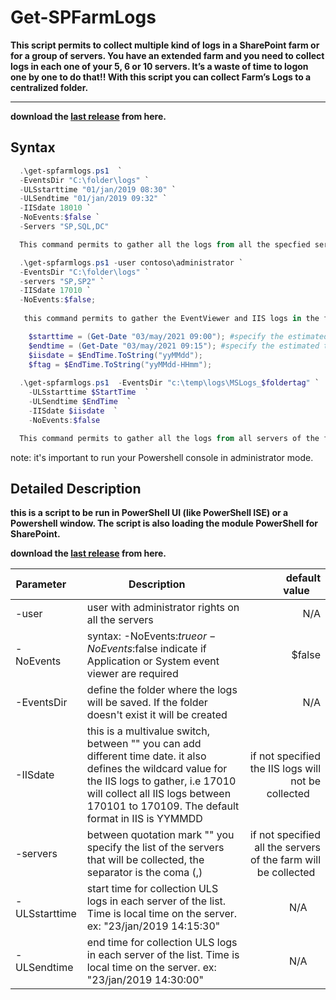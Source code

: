 
# Get-SPFarmLogs

**This script permits to collect multiple kind of logs in a SharePoint farm or for a group of servers. You have an extended farm and you need to collect logs in each one of your 5, 6 or 10 servers. It’s a waste of time to logon one by one to do that!! With this script you can collect Farm’s Logs to a centralized folder.**
** **
**download the [last release](https://github.com/MigueGo/Get-SPFarmLogs/releases/latest) from here.**

## Syntax

```powershell 
  .\get-spfarmlogs.ps1  `
  -EventsDir "C:\folder\logs" `
  -ULSstarttime "01/jan/2019 08:30" `
  -ULSendtime "01/jan/2019 09:32" `
  -IISdate 18010 `
  -NoEvents:$false `
  -Servers "SP,SQL,DC"

  This command permits to gather all the logs from all the specfied servers : EventViewer, IIS and ULS log  in the folder "C:\folder\logs".
 ```
 ```powershell 
   .\get-spfarmlogs.ps1 -user contoso\administrator `
   -EventsDir "C:\folder\logs" `
   -servers "SP,SP2" `
   -IISdate 17010 `
   -NoEvents:$false; 
    
    this command permits to gather the EventViewer and IIS logs in the folder "C:\folder\logs" for the servers SP and SP2, there is no ULS logs collected.
 
```
```powershell 
    $starttime = (Get-Date "03/may/2021 09:00"); #specify the estimated time that the issue started 
    $endtime = (Get-Date "03/may/2021 09:15"); #specify the estimated time that the issue ended
    $iisdate = $EndTime.ToString("yyMMdd");
    $ftag = $EndTime.ToString("yyMMdd-HHmm");
    
  .\get-spfarmlogs.ps1  -EventsDir "c:\temp\logs\MSLogs_$foldertag" `
    -ULSstarttime $StartTime  `
    -ULSendtime $EndTime  `
    -IISdate $iisdate  `
    -NoEvents:$false 

  This command permits to gather all the logs from all servers of the farm : EventViewer, IIS and ULS log  in the folder "c:\temp\logs\MSLogs_$foldertag".
 ```

note: it's important to run your Powershell console in administrator mode.

## Detailed Description

**this is a script to be run in PowerShell UI (like PowerShell ISE) or a Powershell window. The script is also loading the module PowerShell for SharePoint.**

**download the [last release](https://github.com/MigueGo/Get-SPFarmLogs/releases/latest) from here.**



| Parameter     | Description      | default value    |
| ------------- | ---------------- | ----------------:|
| -user         | user with administrator rights on all the servers                                                        | N/A    |
| -NoEvents     | syntax: -NoEvents:$true or -NoEvents:$false indicate if Application or System event viewer are required  | $false |
| -EventsDir    | define the folder where the logs will be saved. If the folder doesn't exist it will be created   | N/A |
| -IISdate      | this is a multivalue switch, between "" you can add different time date. it also defines the wildcard value for the IIS logs to gather, i.e 17010 will collect all IIS logs between 170101 to 170109. The default format in IIS is YYMMDD |if not specified the IIS logs will not be collected     |
| -servers      | between quotation mark "" you specify the list of the servers that will be collected, the separator is the coma (,)| if not specified all the servers of the farm will be collected   |
| -ULSstarttime | start time for collection ULS logs in each server of the list. Time is local time on the server. ex: "23/jan/2019 14:15:30"  | N/A      |
| -ULSendtime   | end time for collection ULS logs in each server of the list. Time is local time on the server. ex: "23/jan/2019 14:30:00" | N/A      |





